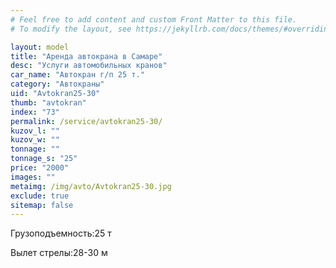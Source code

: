 ```yaml
---
# Feel free to add content and custom Front Matter to this file.
# To modify the layout, see https://jekyllrb.com/docs/themes/#overriding-theme-defaults

layout: model
title: "Аренда автокрана в Самаре"
desc: "Услуги автомобильных кранов"
car_name: "Автокран г/п 25 т."
category: "Автокраны"
uid: "Avtokran25-30"
thumb: "avtokran"
index: "73"
permalink: /service/avtokran25-30/
kuzov_l: ""
kuzov_w: ""
tonnage: ""
tonnage_s: "25"
price: "2000"
images: ""
metaimg: /img/avto/Avtokran25-30.jpg
exclude: true
sitemap: false
---
```


<span>Грузоподъемность:</span><span>25 т</span>

<span>Вылет стрелы:</span><span>28-30 м</span>
